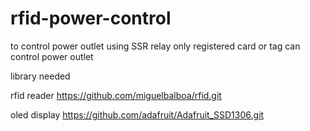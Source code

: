 # rfid-power-control

to control power outlet using SSR relay
only registered card or tag can control power outlet

library needed

rfid reader   https://github.com/miguelbalboa/rfid.git

oled display  https://github.com/adafruit/Adafruit_SSD1306.git
